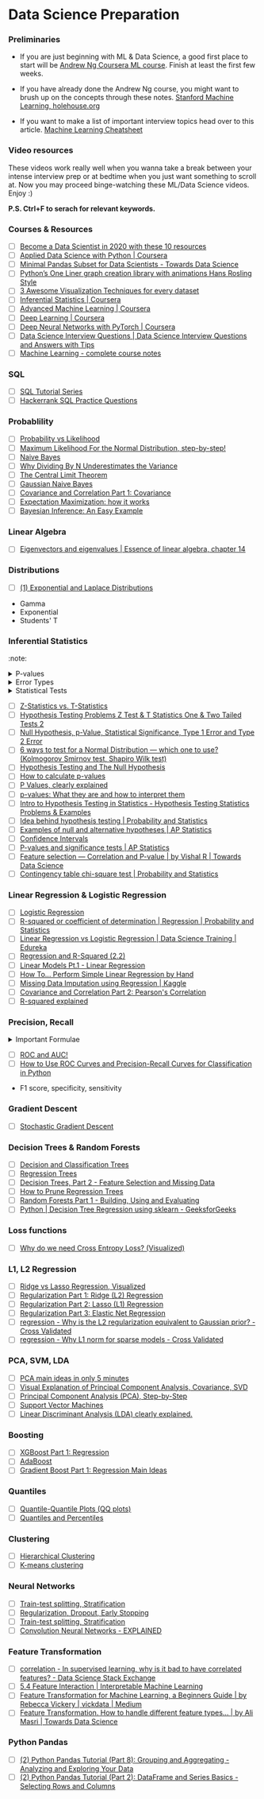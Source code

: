 # Data Science Preparation

### Preliminaries

 - If you are just beginning with ML & Data Science, a good first place to start will be [Andrew Ng Coursera ML course](https://www.coursera.org/learn/machine-learning). Finish at least the first few weeks.

 - If you have already done the Andrew Ng course, you might want to brush up on the concepts through these notes. [Stanford Machine Learning, holehouse.org](https://www.holehouse.org/mlclass/)

 - If you want to make a list of important interview topics head over to this article. [Machine Learning Cheatsheet](https://medium.com/swlh/cheat-sheets-for-machine-learning-interview-topics-51c2bc2bab4f)

### Video resources

These videos work really well when you wanna take a break between your intense interview prep or at bedtime when you just want something to scroll at. Now you may proceed binge-watching these ML/Data Science videos. Enjoy :)

**P.S. Ctrl+F to serach for relevant keywords.**

### Courses & Resources
 - [ ] <A HREF="https://towardsdatascience.com/top-10-resources-to-become-a-data-scientist-in-2020-99a315194701">Become a Data Scientist in 2020 with these 10 resources</A>
 - [ ] <A HREF="https://www.coursera.org/specializations/data-science-python?ranMID=40328&ranEAID=lVarvwc5BD0&ranSiteID=lVarvwc5BD0-_4L3mvw.I6oY9SNPHAtR2Q&siteID=lVarvwc5BD0-_4L3mvw.I6oY9SNPHAtR2Q&utm_content=2&utm_medium=partners&utm_source=linkshare&utm_campaign=lVarvwc5BD0">Applied Data Science with Python | Coursera</A>
 - [ ] <A HREF="https://towardsdatascience.com/minimal-pandas-subset-for-data-scientists-6355059629ae">Minimal Pandas Subset for Data Scientists - Towards Data Science</A>
 - [ ] <A HREF="https://towardsdatascience.com/pythons-one-liner-graph-creation-library-with-animations-hans-rosling-style-f2cb50490396">Python’s One Liner graph creation library with animations Hans Rosling Style</A>
 - [ ] <A HREF="https://towardsdatascience.com/3-awesome-visualization-techniques-for-every-dataset-9737eecacbe8">3 Awesome Visualization Techniques for every dataset</A>
 - [ ] <A HREF="https://www.coursera.org/learn/inferential-statistics-intro?ranMID=40328&ranEAID=lVarvwc5BD0&ranSiteID=lVarvwc5BD0-ydEVG6k5kidzLtNqbbVQvQ&siteID=lVarvwc5BD0-ydEVG6k5kidzLtNqbbVQvQ&utm_content=2&utm_medium=partners&utm_source=linkshare&utm_campaign=lVarvwc5BD0">Inferential Statistics | Coursera</A>
 - [ ] <A HREF="https://www.coursera.org/specializations/aml?ranMID=40328&ranEAID=lVarvwc5BD0&ranSiteID=lVarvwc5BD0-_1LkRNzPhJ43gzMHQzcbag&siteID=lVarvwc5BD0-_1LkRNzPhJ43gzMHQzcbag&utm_content=2&utm_medium=partners&utm_source=linkshare&utm_campaign=lVarvwc5BD0">Advanced Machine Learning | Coursera</A>
 - [ ] <A HREF="https://www.coursera.org/specializations/deep-learning?ranMID=40328&ranEAID=lVarvwc5BD0&ranSiteID=lVarvwc5BD0-m3SBadPJeg1Z1rWVng39OQ&siteID=lVarvwc5BD0-m3SBadPJeg1Z1rWVng39OQ&utm_content=2&utm_medium=partners&utm_source=linkshare&utm_campaign=lVarvwc5BD0">Deep Learning | Coursera</A>
 - [ ] <A HREF="https://www.coursera.org/learn/deep-neural-networks-with-pytorch?ranMID=40328&ranEAID=lVarvwc5BD0&ranSiteID=lVarvwc5BD0-Kb0qPiTtTFPC3kMQZlnqpg&siteID=lVarvwc5BD0-Kb0qPiTtTFPC3kMQZlnqpg&utm_content=2&utm_medium=partners&utm_source=linkshare&utm_campaign=lVarvwc5BD0">Deep Neural Networks with PyTorch | Coursera</A>
 - [ ] <A HREF="https://www.youtube.com/watch?v=7YuTmLvs1Dc">Data Science Interview Questions | Data Science Interview Questions and Answers with Tips</A>
 - [ ] <A HREF="http://www.holehouse.org/mlclass/">Machine Learning - complete course notes</A>

### SQL
- [ ] <A HREF="https://www.w3schools.com/sql/default.asp">SQL Tutorial Series</A>
- [ ] <A HREF="https://www.hackerrank.com/domains/sql">Hackerrank SQL Practice Questions</A>

### Probablility
 - [ ] <A HREF="https://www.youtube.com/watch?v=pYxNSUDSFH4">Probability vs Likelihood</A>
 - [ ] <A HREF="https://www.youtube.com/watch?v=Dn6b9fCIUpM">Maximum Likelihood For the Normal Distribution, step-by-step!</A>
 - [ ] <A HREF="https://www.youtube.com/watch?v=O2L2Uv9pdDA">Naive Bayes</A>
 - [ ] <A HREF="https://www.youtube.com/watch?v=sHRBg6BhKjI">Why Dividing By N Underestimates the Variance</A>
 - [ ] <A HREF="https://www.youtube.com/watch?v=YAlJCEDH2uY">The Central Limit Theorem</A>
 - [ ] <A HREF="https://www.youtube.com/watch?v=H3EjCKtlVog">Gaussian Naive Bayes</A>
 - [ ] <A HREF="https://www.youtube.com/watch?v=qtaqvPAeEJY">Covariance and Correlation Part 1: Covariance</A>
 - [ ] <A HREF="https://www.youtube.com/watch?v=iQoXFmbXRJA">Expectation Maximization: how it works</A>
 - [ ] <A HREF="https://www.youtube.com/watch?v=I4dkEALQv34">Bayesian Inference: An Easy Example</A>

### Linear Algebra
 - [ ] <A HREF="https://m.youtube.com/watch?feature=youtu.be&v=PFDu9oVAE-g">Eigenvectors and eigenvalues | Essence of linear algebra, chapter 14</A>

### Distributions
 - [ ] <A HREF="https://www.youtube.com/watch?v=5ptp4naoYEo">(1) Exponential and Laplace Distributions</A>
 - Gamma
 - Exponential
 - Students' T
 
### Inferential Statistics

:note:

<details> :notebook:
  <summary>P-values</summary>
  <ul>
   <li> 0 <= p-value <= 1
   <li> The closer the p-value to 0, the more the confidence that the null hypothesis (that there is no difference between two things) is false.
   <li> Threshold for making the decision: 0.05. This means that if there is no difference between the two things, then and the same experiment is repeated a bunch of times, then only 5% of them would yield a wrong decision.
   <li> In essence, 5% of the experiments, where the differences come from weird random things, will generate a p-value less that 0.05.
   <li> Thus, we should obtain large p-values if the two things being compared are identical.
   <li> Getting a small p-value even when there is no difference is known as a False positive.'
   <li> If it is extremely important when we say that the two things are different, we use a smaller threshold like 0.1%.
   <li> A small p-value does not imply that the difference between the two things is large.
  </ul>
</details>

<details>
  <summary>Error Types</summary>
  <ul>
   <li> Type-1 error: Incorrectly reject null (False positive)
   <li> Alpha: Prob(type-1 error) (aka level of significance)
   <li> Type-2 error: Fail to reject when you should have rejected null hypothesis (False negative)
   <li> Beta: Prob(type-2 error)
   <li> Power: Prob(Finding difference between when when it truly exists) = 1 - beta
   <li> Having power > 80% for a study is good. Calculated before study is conducted based on projections.
   <li> P-value: Prob(obtaining a result as extreme as the current one, assuming null is true)
   <li> Low p-value -> reject null hypothesis, high p-value -> fail to reject hypothesis
   <li> If p-value < alpha -> study was statistically significant. Alpha = 0.05 usually
  </ul>
</details>
 
<details>
  <summary>Statistical Tests</summary>
  <ul>
   <li> t-Test: compares 2 means
   <li> ANOVA test: compares >2 means
   <li> Chi-squared test: compares categorical variables
   <li> Shapiro Wilk test: test if a random sample comes from a normal distribution
   <li> Kolmogorov-Smirnov Goodness of Fit test: compares data with a known distribution to check if they have the same distribution
  </ul> 
</details>

 - [ ] <A HREF="https://www.youtube.com/watch?v=DEkPZv5ppHI">Z-Statistics vs. T-Statistics</A>
 - [ ] <A HREF="https://www.youtube.com/watch?v=zJ8e_wAWUzE">Hypothesis Testing Problems Z Test & T Statistics One & Two Tailed Tests 2</A>
 - [ ] <A HREF="https://www.youtube.com/watch?v=YSwmpAmLV2s">Null Hypothesis, p-Value, Statistical Significance, Type 1 Error and Type 2 Error</A>
 - [ ] <A HREF="https://towardsdatascience.com/6-ways-to-test-for-a-normal-distribution-which-one-to-use-9dcf47d8fa93">6 ways to test for a Normal Distribution — which one to use? (Kolmogorov Smirnov test, Shapiro Wilk test)</A>
 - [ ] <A HREF="https://www.youtube.com/watch?v=0oc49DyA3hU">Hypothesis Testing and The Null Hypothesis</A>
 - [ ] <A HREF="https://www.youtube.com/watch?v=JQc3yx0-Q9E">How to calculate p-values</A>
 - [ ] <A HREF="https://www.youtube.com/watch?v=5Z9OIYA8He8">P Values, clearly explained</A>
 - [ ] <A HREF="https://www.youtube.com/watch?v=vemZtEM63GY">p-values: What they are and how to interpret them</A>
 - [ ] <A HREF="https://www.youtube.com/watch?v=VK-rnA3-41c">Intro to Hypothesis Testing in Statistics - Hypothesis Testing Statistics Problems &amp; Examples</A>
 - [ ] <A HREF="https://www.youtube.com/watch?v=dpGmVV0-4jc">Idea behind hypothesis testing | Probability and Statistics</A>
 - [ ] <A HREF="https://www.youtube.com/watch?v=_3_6wjycJdk">Examples of null and alternative hypotheses | AP Statistics</A>
 - [ ] <A HREF="https://www.youtube.com/watch?v=TqOeMYtOc1w">Confidence Intervals</A>
 - [ ] <A HREF="https://www.youtube.com/watch?v=KS6KEWaoOOE">P-values and significance tests | AP Statistics</A>
 - [ ] <A HREF="https://towardsdatascience.com/feature-selection-correlation-and-p-value-da8921bfb3cf">Feature selection — Correlation and P-value | by Vishal R | Towards Data Science</A>
 - [ ] <A HREF="https://www.youtube.com/watch?v=hpWdDmgsIRE">Contingency table chi-square test | Probability and Statistics</A>

### Linear Regression & Logistic Regression
 - [ ] <A HREF="https://www.youtube.com/watch?v=yIYKR4sgzI8">Logistic Regression</A>
 - [ ] <A HREF="https://www.youtube.com/watch?v=lng4ZgConCM">R-squared or coefficient of determination | Regression | Probability and Statistics</A>
 - [ ] <A HREF="https://www.youtube.com/watch?v=OCwZyYH14uw">Linear Regression vs Logistic Regression | Data Science Training | Edureka</A>
 - [ ] <A HREF="https://www.youtube.com/watch?v=Q-TtIPF0fCU">Regression and R-Squared (2.2)</A>
 - [ ] <A HREF="https://www.youtube.com/watch?v=nk2CQITm_eo">Linear Models Pt.1 - Linear Regression</A>
 - [ ] <A HREF="https://www.youtube.com/watch?v=GhrxgbQnEEU">How To... Perform Simple Linear Regression by Hand</A>
 - [ ] <A HREF="https://www.kaggle.com/shashankasubrahmanya/missing-data-imputation-using-regression">Missing Data Imputation using Regression | Kaggle</A>
 - [ ] <A HREF="https://www.youtube.com/watch?v=xZ_z8KWkhXE">Covariance and Correlation Part 2: Pearson&#39;s Correlation</A>
 - [ ] <A HREF="https://www.youtube.com/watch?v=2AQKmw14mHM">R-squared explained</A>
 
### Precision, Recall
<details>
  <summary>Important Formulae</summary>
  <ul>
   <li> Sensitivity = True Positive Rate = TP/(TP+FN)
   <li> Specificity = 1 - False Positive Rate = 1 - FP/(FP+TN) = TN/(FP+TN)
   <li> Precision =  TP/(TP+FP)
   <li> Recall = TP/(TP+FN)
   <li> F1-score = 2*Precision*Recall/(Precision + Recall)
  </ul>
</details>

 - [ ] <A HREF="https://www.youtube.com/watch?v=4jRBRDbJemM">ROC and AUC!</A>
 - [ ] <A HREF="https://machinelearningmastery.com/roc-curves-and-precision-recall-curves-for-classification-in-python/">How to Use ROC Curves and Precision-Recall Curves for Classification in Python</A>
 - F1 score, specificity, sensitivity

### Gradient Descent
 - [ ] <A HREF="https://www.youtube.com/watch?v=vMh0zPT0tLI">Stochastic Gradient Descent</A>
 
### Decision Trees & Random Forests
 - [ ] <A HREF="https://www.youtube.com/watch?v=_L39rN6gz7Y">Decision and Classification Trees</A>
 - [ ] <A HREF="https://www.youtube.com/watch?v=g9c66TUylZ4">Regression Trees</A>
 - [ ] <A HREF="https://www.youtube.com/watch?v=wpNl-JwwplA">Decision Trees, Part 2 - Feature Selection and Missing Data</A>
 - [ ] <A HREF="https://www.youtube.com/watch?v=D0efHEJsfHo">How to Prune Regression Trees</A>
 - [ ] <A HREF="https://www.youtube.com/watch?v=J4Wdy0Wc_xQ">Random Forests Part 1 - Building, Using and Evaluating</A>
 - [ ] <A HREF="https://www.geeksforgeeks.org/python-decision-tree-regression-using-sklearn/?ref=rp">Python | Decision Tree Regression using sklearn - GeeksforGeeks</A>
 
### Loss functions
 - [ ] <A HREF="https://www.youtube.com/watch?v=gIx974WtVb4">Why do we need Cross Entropy Loss? (Visualized)</A>

### L1, L2 Regression
 - [ ] <A HREF="https://www.youtube.com/watch?v=Xm2C_gTAl8c">Ridge vs Lasso Regression, Visualized</A>
 - [ ] <A HREF="https://www.youtube.com/watch?v=Q81RR3yKn30">Regularization Part 1: Ridge (L2) Regression</A>
 - [ ] <A HREF="https://www.youtube.com/watch?v=NGf0voTMlcs">Regularization Part 2: Lasso (L1) Regression</A>
 - [ ] <A HREF="https://www.youtube.com/watch?v=1dKRdX9bfIo">Regularization Part 3: Elastic Net Regression</A>
 - [ ] <A HREF="https://stats.stackexchange.com/questions/163388/why-is-the-l2-regularization-equivalent-to-gaussian-prior">regression - Why is the L2 regularization equivalent to Gaussian prior? - Cross Validated</A>
 - [ ] <A HREF="https://stats.stackexchange.com/questions/45643/why-l1-norm-for-sparse-models">regression - Why L1 norm for sparse models - Cross Validated</A>
 
### PCA, SVM, LDA
 - [ ] <A HREF="https://www.youtube.com/watch?v=HMOI_lkzW08">PCA main ideas in only 5 minutes</A>
 - [ ] <A HREF="https://www.youtube.com/watch?v=5HNr_j6LmPc">Visual Explanation of Principal Component Analysis, Covariance, SVD</A>
 - [ ] <A HREF="https://www.youtube.com/watch?v=FgakZw6K1QQ">Principal Component Analysis (PCA), Step-by-Step</A>
 - [ ] <A HREF="https://www.youtube.com/watch?v=efR1C6CvhmE">Support Vector Machines</A>
 - [ ] <A HREF="https://www.youtube.com/watch?v=azXCzI57Yfc">Linear Discriminant Analysis (LDA) clearly explained.</A>
 
### Boosting
 - [ ] <A HREF="https://www.youtube.com/watch?v=OtD8wVaFm6E">XGBoost Part 1: Regression</A>
 - [ ] <A HREF="https://www.youtube.com/watch?v=LsK-xG1cLYA">AdaBoost</A>
 - [ ] <A HREF="https://www.youtube.com/watch?v=3CC4N4z3GJc">Gradient Boost Part 1: Regression Main Ideas</A>

### Quantiles
 - [ ] <A HREF="https://www.youtube.com/watch?v=okjYjClSjOg">Quantile-Quantile Plots (QQ plots)</A>
 - [ ] <A HREF="https://www.youtube.com/watch?v=IFKQLDmRK0Y">Quantiles and Percentiles</A>

### Clustering
 - [ ] <A HREF="https://www.youtube.com/watch?v=7xHsRkOdVwo">Hierarchical Clustering</A>
 - [ ] <A HREF="https://www.youtube.com/watch?v=4b5d3muPQmA">K-means clustering</A>

### Neural Networks
 - [ ] <A HREF="https://machinelearningmastery.com/train-test-split-for-evaluating-machine-learning-algorithms/">Train-test splitting, Stratification</A>
 - [ ] <A HREF="https://www.analyticsvidhya.com/blog/2018/04/fundamentals-deep-learning-regularization-techniques/">Regularization, Dropout, Early Stopping</A>
 - [ ] <A HREF="https://machinelearningmastery.com/train-test-split-for-evaluating-machine-learning-algorithms/">Train-test splitting, Stratification</A>
 - [ ] <A HREF="https://www.youtube.com/watch?v=m8pOnJxOcqY">Convolution Neural Networks - EXPLAINED</A>

### Feature Transformation

 - [ ] <A HREF="https://datascience.stackexchange.com/questions/24452/in-supervised-learning-why-is-it-bad-to-have-correlated-features">correlation - In supervised learning, why is it bad to have correlated features? - Data Science Stack Exchange</A>
 - [ ] <A HREF="https://christophm.github.io/interpretable-ml-book/interaction.html">5.4 Feature Interaction | Interpretable Machine Learning</A>
 - [ ] <A HREF="https://medium.com/vickdata/four-feature-types-and-how-to-transform-them-for-machine-learning-8693e1c24e80">Feature Transformation for Machine Learning, a Beginners Guide | by Rebecca Vickery | vickdata | Medium</A>
 - [ ] <A HREF="https://towardsdatascience.com/apache-spark-mllib-tutorial-7aba8a1dce6e">Feature Transformation. How to handle different feature types… | by Ali Masri | Towards Data Science</A> 

### Python Pandas
 - [ ] <A HREF="https://www.youtube.com/watch?v=txMdrV1Ut64">(2) Python Pandas Tutorial (Part 8): Grouping and Aggregating - Analyzing and Exploring Your Data</A>
 - [ ] <A HREF="https://www.youtube.com/watch?v=zmdjNSmRXF4&list=PL-osiE80TeTsWmV9i9c58mdDCSskIFdDS&index=2">(2) Python Pandas Tutorial (Part 2): DataFrame and Series Basics - Selecting Rows and Columns</A>
